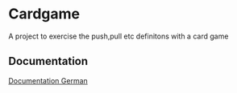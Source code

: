 
# Cardgame

A project to exercise the push,pull etc definitons with a card game 


## Documentation

[Documentation German](./Kartenspiel/Spiel%20Infos.pdf)

